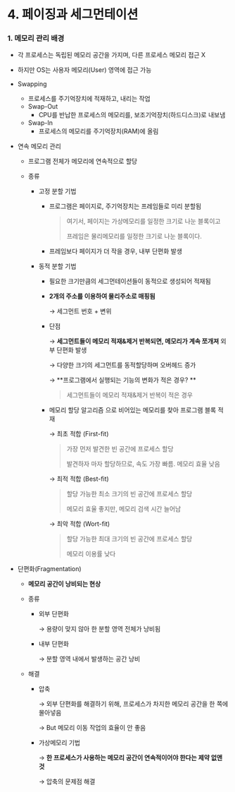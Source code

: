 # 4. 페이징과 세그먼테이션



### 1. 메모리 관리 배경

* 각 프로세스는 독립된 메모리 공간을 가지며, 다른 프로세스 메모리 접근 X

* 하지만 OS는 사용자 메모리(User) 영역에 접근 가능

* Swapping

  * 프로세스를 주기억장치에 적재하고, 내리는 작업
  * Swap-Out
    * CPU를 반납한 프로세스의 메모리를, 보조기억장치(하드디스크)로 내보냄
  * Swap-In
    * 프로세스의 메모리를 주기억장치(RAM)에 올림

* 연속 메모리 관리

  * 프로그램 전체가 메모리에 연속적으로 할당

  * 종류

    * 고정 분할 기법

      * 프로그램은 페이지로, 주기억장치는 프레임들로 미리 분할됨

        > 여기서, 페이지는 가상메모리를 일정한 크기로 나눈 블록이고
        >
        > 프레임은 물리메모리를 일정한 크기로 나눈 블록이다.

      * 프레임보다 페이지가 더 작을 경우, 내부 단편화 발생

    * 동적 분할 기법
    
      * 필요한 크기만큼의 세그먼테이션들이 동적으로 생성되어 적재됨
    
      * **2개의 주소를 이용하여 물리주소로 매핑됨**
    
        →   세그먼트 번호 + 변위
    
      * 단점
    
        →   **세그먼트들이 메모리 적재&제거 반복되면, 메모리가 계속 쪼개져** 외부 단편화 발생
    
        →   다양한 크기의 세그먼트를 동적할당하며 오버헤드 증가
    
        →   **프로그램에서 실행되는 기능의 변화가 적은 경우? **
    
        > 세그먼트들이 메모리 적재&제거 반복이 적은 경우
        
      * 메모리 할당 알고리즘 으로 비어있는 메모리를 찾아 프로그램 블록 적재
      
        →   최초 적합 (First-fit)
      
        > 가장 먼저 발견한 빈 공간에 프로세스 할당
        >
        > 발견하자 마자 할당하므로, 속도 가장 빠름. 메모리 효율 낮음
      
        →   최적 적합 (Best-fit)
      
        > 할당 가능한 최소 크기의 빈 공간에 프로세스 할당
        >
        > 메모리 효율 좋지만, 메모리 검색 시간 늘어남
      
        →   최악 적합 (Wort-fit)
      
        > 할당 가능한 최대 크기의 빈 공간에 프로세스 할당
        >
        > 메모리 이용률 낮다

* 단편화(Fragmentation)

  * **메모리 공간이 낭비되는 현상**

  * 종류

    * 외부 단편화

      →   용량이 맞지 않아 한 분할 영역 전체가 낭비됨

    * 내부 단편화

      →   분할 영역 내에서 발생하는 공간 낭비

  * 해결 

    * 압축

      →   외부 단편화를 해결하기 위해, 프로세스가 차지한 메모리 공간을 한 쪽에 몰아넣음

      →   But 메모리 이동 작업의 효율이 안 좋음

    * 가상메모리 기법

      →   **한 프로세스가 사용하는 메모리 공간이 연속적이어야 한다는 제약 없앤 것**

      →   압축의 문제점 해결
